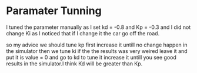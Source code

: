 
# Paramater Tunning


I tuned the parameter manually as I set kd = -0.8 and Kp = -0.3 and I did not change Ki as I noticed that if I change it the car go off  the road.


so my advice we should tune kp first increase it untill no change happen in the simulator then we tune ki if the the results was very weired leave it and put it is value = 0 and go to kd to tune it increase it untill you see good results in the simulator.I think Kd will be greater than Kp.
